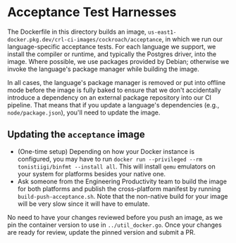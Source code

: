 # Acceptance Test Harnesses

The Dockerfile in this directory builds an image,
`us-east1-docker.pkg.dev/crl-ci-images/cockroach/acceptance`, in which we run
our language-specific acceptance tests. For each language we support, we
install the compiler or runtime, and typically the Postgres driver, into the
image. Where possible, we use packages provided by Debian; otherwise we invoke
the language's package manager while building the image.

In all cases, the language's package manager is removed or put into offline mode
before the image is fully baked to ensure that we don't accidentally introduce a
dependency on an external package repository into our CI pipeline. That means
that if you update a language's dependencies (e.g., `node/package.json`), you'll
need to update the image.

## Updating the `acceptance` image

- (One-time setup) Depending on how your Docker instance is configured, you may have to run `docker run --privileged --rm tonistiigi/binfmt --install all`. This will install `qemu` emulators on your system for platforms besides your native one.
- Ask someone from the Engineering Productivity team to build the image for
  both platforms and publish the cross-platform manifest by running
  `build-push-acceptance.sh`. Note that the non-native build for your image will
  be very slow since it will have to emulate.

No need to have your changes reviewed before you push an image, as we pin the
container version to use in `../util_docker.go`. Once your changes are ready for
review, update the pinned version and submit a PR.
